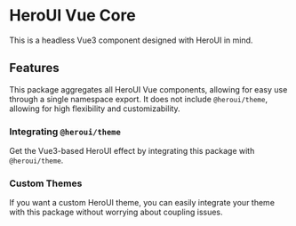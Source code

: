 # HeroUI Vue Core
This is a headless Vue3 component designed with HeroUI in mind.

## Features
This package aggregates all HeroUI Vue components, allowing for easy use through a single namespace export. It does not include `@heroui/theme`, allowing for high flexibility and customizability.

### Integrating `@heroui/theme`
Get the Vue3-based HeroUI effect by integrating this package with `@heroui/theme`.

### Custom Themes
If you want a custom HeroUI theme, you can easily integrate your theme with this package without worrying about coupling issues.
